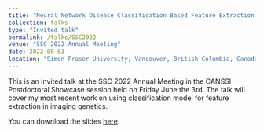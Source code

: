 ```yaml
---
title: "Neural Network Disease Classification Based Feature Extraction for Imaging Genetics."
collection: talks
type: "Invited talk"
permalink: /talks/SSC2022
venue: "SSC 2022 Annual Meeting"
date: 2022-06-03
location: "Simon Fraser University, Vancouver, British Columbia, Canada (Online)"
---
```


This is an invited talk at the SSC 2022 Annual Meeting in the CANSSI Postdoctoral Showcase session held on Friday June the 3rd. The talk will cover my most recent work on using classification model for feature extraction in imaging genetics. 

 You can download the slides [here](http://cedricbeaulac.github.io/files/SSC2022_Imaging.pdf).
